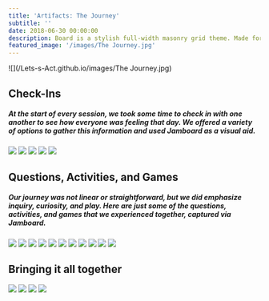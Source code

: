 ```yaml
---
title: 'Artifacts: The Journey'
subtitle: ''
date: 2018-06-30 00:00:00
description: Board is a stylish full-width masonry grid theme. Made for designers, artists, photographers and developers to show off their best work.
featured_image: '/images/The Journey.jpg'
---
```


![](/Lets-s-Act.github.io/images/The Journey.jpg)


## Check-Ins

##### At the start of every session, we took some time to check in with one another to see how everyone was feeling that day. We offered a variety of options to gather this information and used Jamboard as a visual aid. 

<img src="/Lets-s-Act.github.io/images/how are you feeling.jpg">

<img src="/Lets-s-Act.github.io/images/really doing.jpg">

<img src="/Lets-s-Act.github.io/images/wellbeing check in.jpg">

<img src="/Lets-s-Act.github.io/images/battery.jpg">

<img src="/Lets-s-Act.github.io/images/3 feelings.jpg">



## Questions, Activities, and Games

##### Our journey was not linear or straightforward, but we did emphasize inquiry, curiosity, and play. Here are just some of the questions, activities, and games that we experienced together, captured via Jamboard.

<img src="/Lets-s-Act.github.io/images/red lineage.jpg">

<img src="/Lets-s-Act.github.io/images/lifelong learning.jpg">

<img src="/Lets-s-Act.github.io/images/learning currently looks.jpg">

<img src="/Lets-s-Act.github.io/images/learning feels like.jpg">

<img src="/Lets-s-Act.github.io/images/want learning look.jpg">

<img src="/Lets-s-Act.github.io/images/want learning feel.jpg">

<img src="/Lets-s-Act.github.io/images/what do humans need to learn now.jpg">

<img src="/Lets-s-Act.github.io/images/types of power.jpg">

<img src="/Lets-s-Act.github.io/images/great game of power start.jpg">

<img src="/Lets-s-Act.github.io/images/equal power aidan.jpg">

<img src="/Lets-s-Act.github.io/images/equal power kat.jpg">



## Bringing it all together

<img src="/Lets-s-Act.github.io/images/who is this for.jpg">

<img src="/Lets-s-Act.github.io/images/how.jpg">

<img src="/Lets-s-Act.github.io/images/questions to inspire.jpg">

<img src="/Lets-s-Act.github.io/images/flow.jpg">
